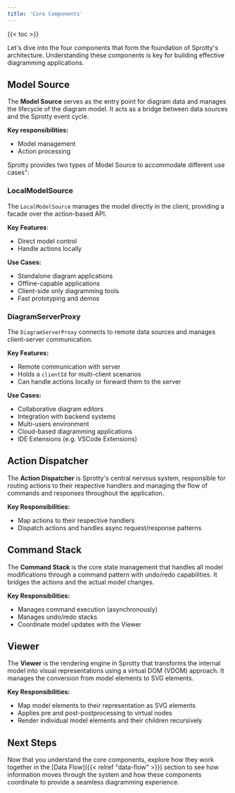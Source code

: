```yaml
---
title: 'Core Components'
---
```


{{< toc >}}

Let's dive into the four components that form the foundation of Sprotty's architecture. Understanding these components is key for building effective diagramming applications.

## Model Source

 The **Model Source** serves as the entry point for diagram data and manages the lifecycle of the diagram model. It acts as a bridge between data sources and the Sprotty event cycle.

 **Key responsibilities:**

- Model management
- Action processing

Sprotty provides two types of Model Source to accommodate different use cases":

### LocalModelSource

The `LocalModelSource` manages the model directly in the client, providing a facade over the action-based API.

**Key Features**:

- Direct model control
- Handle actions locally

**Use Cases:**

- Standalone diagram applications
- Offline-capable applications
- Client-side only diagramming tools
- Fast prototyping and demos

### DiagramServerProxy

The `DiagramServerProxy` connects to remote data sources and manages client-server communication.

**Key Features:**

- Remote communication with server
- Holds a `clientId` for multi-client scenarios
- Can handle actions locally or forward them to the server

**Use Cases:**

- Collaborative diagram editors
- Integration with backend systems
- Multi-users environment
- Cloud-based diagramming applications
- IDE Extensions (e.g. VSCode Extensions)

## Action Dispatcher

The **Action Dispatcher** is Sprotty's central nervous system, responsible for routing actions to their respective handlers and managing the flow of commands and responses throughout the application.

**Key Responsibilities:**

- Map actions to their respective handlers
- Dispatch actions and handles async request/response patterns
<!-- AI GENERATED BELOW -->

## Command Stack

The **Command Stack** is the core state management that handles all model modifications through a command pattern with undo/redo capabilities. It bridges the actions and the actual model changes.

**Key Responsibilities:**

- Manages command execution (asynchronously)
- Manages undo/redo stacks
- Coordinate model updates with the Viewer

## Viewer

The **Viewer** is the rendering engine in Sprotty that transforms the internal model into visual representations using a virtual DOM (VDOM) approach. It manages the conversion from model elements to SVG elements.

**Key Responsibilities:**

- Map model elements to their representation as SVG elements
- Applies pre and post-postprocessing to virtual nodes
- Render individual model elements and their children recursively

## Next Steps

Now that you understand the core components, explore how they work together in the [Data Flow]({{< relref "data-flow" >}}) section to see how information moves through the system and how these components coordinate to provide a seamless diagramming experience.
